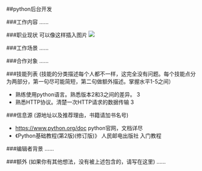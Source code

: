 ##python后台开发

###工作内容
......

###职业现状
可以像这样插入图片
![](https://github.com/scope-doc/scope/blob/master/template/pikaqiu.png?raw=true) 

###工作场景
......

###合作对象
......

###技能列表
(技能的分类描述每个人都不一样，这完全没有问题。每个技能点分为两部分，第一句尽可能简短，第二句做额外描述。掌握水平1-5之间）

*   熟练使用python语言。熟悉版本2和3之间的差异。            3
*   熟悉HTTP协议。清楚一次HTTP请求的数据传输                3

###信息源
(源地址以及推荐理由，书籍请加书名号)

*   https://www.python.org/doc   python官网，文档详尽
*   《Python基础教程(第2版)(修订版)》  人民邮电出版社     入门教程

###编辑者背景
......

###额外
(如果你有其他想法，没有被上述包含的，请写在这里)
......
